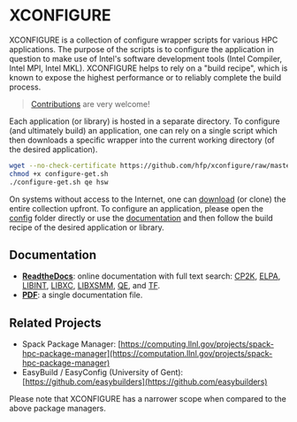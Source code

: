 # XCONFIGURE

XCONFIGURE is a collection of configure wrapper scripts for various HPC applications. The purpose of the scripts is to configure the application in question to make use of Intel's software development tools (Intel Compiler, Intel MPI, Intel MKL). XCONFIGURE helps to rely on a "build recipe", which is known to expose the highest performance or to reliably complete the build process.

> [Contributions](CONTRIBUTING.md#contributing) are very welcome!

Each application (or library) is hosted in a separate directory. To configure (and ultimately build) an application, one can rely on a single script which then downloads a specific wrapper into the current working directory (of the desired application).

```bash
wget --no-check-certificate https://github.com/hfp/xconfigure/raw/master/configure-get.sh
chmod +x configure-get.sh
./configure-get.sh qe hsw
```

On systems without access to the Internet, one can [download](https://github.com/hfp/xconfigure/archive/master.zip) (or clone) the entire collection upfront. To configure an application, please open the [config](https://github.com/hfp/xconfigure/tree/master/config) folder directly or use the [documentation](https://xconfigure.readthedocs.io/) and then follow the build recipe of the desired application or library.

## Documentation

* [**ReadtheDocs**](https://xconfigure.readthedocs.io/): online documentation with full text search: [CP2K](https://github.com/hfp/xconfigure/tree/master/config/cp2k), [ELPA](https://github.com/hfp/xconfigure/tree/master/config/elpa), [LIBINT](https://github.com/hfp/xconfigure/tree/master/config/libint), [LIBXC](https://github.com/hfp/xconfigure/tree/master/config/libxc), [LIBXSMM](https://github.com/hfp/xconfigure/tree/master/config/libxsmm), [QE](https://github.com/hfp/xconfigure/tree/master/config/qe), and [TF](https://github.com/hfp/xconfigure/tree/master/config/tf).
* [**PDF**](https://github.com/hfp/xconfigure/raw/master/xconfigure.pdf): a single documentation file.

## Related Projects

* Spack Package Manager: [https://computing.llnl.gov/projects/spack-hpc-package-manager](https://computation.llnl.gov/projects/spack-hpc-package-manager)
* EasyBuild / EasyConfig (University of Gent): [https://github.com/easybuilders](https://github.com/easybuilders)

Please note that XCONFIGURE has a narrower scope when compared to the above package managers.

